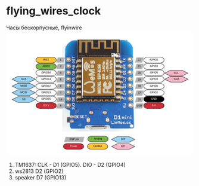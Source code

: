 # flying_wires_clock
Часы бескорпусные, flyinwire
![alt text](pic/Wemos-D1-mini-Pins.png) 
1. TM1637: CLK - D1 (GPIO5). DIO - D2 (GPIO4)
2. ws2813 D2 (GPIO2) 
3. speaker D7 (GPIO13)